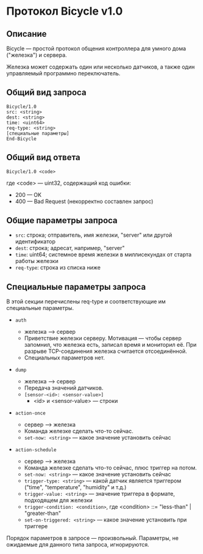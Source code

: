# Протокол Bicycle v1.0

## Описание

Bicycle — простой протокол общения контроллера для умного дома ("железка") и сервера.

Железка может содержать один или несколько датчиков, а также один управляемый программно переключатель. 

## Общий вид запроса
    
    Bicycle/1.0
    src: <string>
    dest: <string>
    time: <uint64>
    req-type: <string>
    [специальные параметры]
    End-Bicycle

## Общий вид ответа

    Bicycle/1.0 <code>

где \<code> — uint32, содержащий код ошибки:

* 200 — OK
* 400 — Bad Request (некорректно составлен запрос)

## Общие параметры запроса

* `src`: строка; отправитель, имя железки, "server" или другой идентификатор
* `dest`: строка; адресат, например, "server"
* `time`: uint64; системное время железки в миллисекундах от старта работы железки 
* `req-type`: строка из списка ниже

## Специальные параметры запроса

В этой секции перечислены req-type и соответствующие им специальные параметры.

* `auth`
    * железка —> сервер
    * Приветствие железки серверу. Мотивация — чтобы сервер запомнил, что железка есть, записал время и мониторил её. При разрыве TCP-соединения железка считается отсоединённой.
    * Специальных параметров нет.

* `dump`
    * железка —> сервер
    * Передача значений датчиков.
    * `[sensor-<id>: <sensor-value>]`
        * \<id> и \<sensor-value> — строки

* `action-once` 
    * сервер —> железка
    * Команда железке сделать что-то сейчас.
    * `set-now: <string>` — какое значение установить сейчас

* `action-schedule`
    * сервер —> железка
    * Команда железке сделать что-то сейчас, плюс триггер на потом.
    * `set-now: <string>` — какое значение установить сейчас
    * `trigger-type: <string>` — какой датчик является триггером ("time", "temperature", "humidity" и т.д.)
    * `trigger-value: <string>` — значение триггера в формате, подходящем для железки
    * `trigger-condition: <condition>`, где
        \<condition> ::= "less-than" | "greater-than"
    * `set-on-triggered: <string>` — какое значение установить при триггере

Порядок параметров в запросе — произвольный.
Параметры, не ожидаемые для данного типа запроса, игнорируются.
